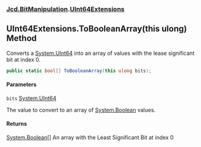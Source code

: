 ### [Jcd.BitManipulation](Jcd.BitManipulation.md 'Jcd.BitManipulation').[UInt64Extensions](Jcd.BitManipulation.UInt64Extensions.md 'Jcd.BitManipulation.UInt64Extensions')

## UInt64Extensions.ToBooleanArray(this ulong) Method

Converts a [System.UInt64](https://docs.microsoft.com/en-us/dotnet/api/System.UInt64 'System.UInt64') into an array of values with the lease significant bit at index 0.

```csharp
public static bool[] ToBooleanArray(this ulong bits);
```

#### Parameters

<a name='Jcd.BitManipulation.UInt64Extensions.ToBooleanArray(thisulong).bits'></a>

`bits` [System.UInt64](https://docs.microsoft.com/en-us/dotnet/api/System.UInt64 'System.UInt64')

The value to convert to an array of [System.Boolean](https://docs.microsoft.com/en-us/dotnet/api/System.Boolean 'System.Boolean') values.

#### Returns

[System.Boolean](https://docs.microsoft.com/en-us/dotnet/api/System.Boolean 'System.Boolean')[[]](https://docs.microsoft.com/en-us/dotnet/api/System.Array 'System.Array')
An array with the Least Significant Bit at index 0